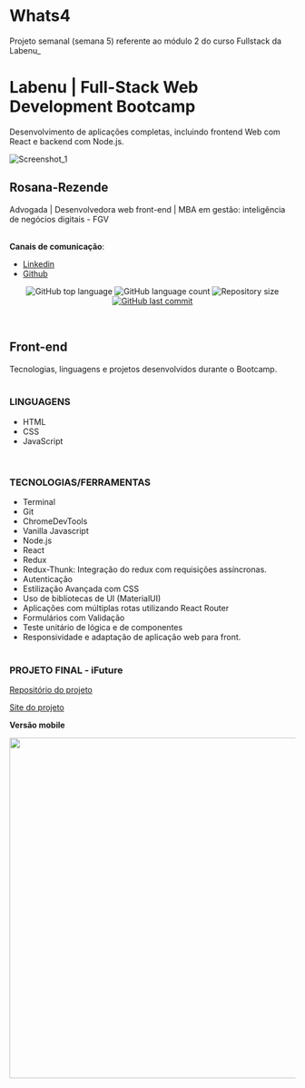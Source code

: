 # Whats4
Projeto semanal (semana 5) referente ao módulo 2 do curso Fullstack da Labenu_


# Labenu | Full-Stack Web Development Bootcamp
Desenvolvimento de aplicações completas, incluindo frontend Web com React e backend com Node.js.

![Screenshot_1](https://user-images.githubusercontent.com/45580434/79641791-06e1c100-8170-11ea-8ecf-b6c889805d55.png)
<br>
  
## Rosana-Rezende
Advogada | Desenvolvedora web front-end | MBA em gestão: inteligência de negócios digitais - FGV
<br><br>

**Canais de comunicação**:
- [Linkedin](https://www.linkedin.com/in/rosanarezende/)
- [Github](https://github.com/rosanarezende)

<p align="center">
  <img alt="GitHub top language" src="https://img.shields.io/github/languages/top/future4code/Rosana-Rezende">

  <img alt="GitHub language count" src="https://img.shields.io/github/languages/count/future4code/Rosana-Rezende">

  <img alt="Repository size" src="https://img.shields.io/github/repo-size/future4code/Rosana-Rezende">

  <a href="https://github.com/future4code/Rosana-Rezende/commits/master">
    <img alt="GitHub last commit" src="https://img.shields.io/github/last-commit/future4code/Rosana-Rezende">
  </a>
</p>
<br>

## Front-end
Tecnologias, linguagens e projetos desenvolvidos durante o Bootcamp.
<br><br>

### LINGUAGENS

* HTML
* CSS
* JavaScript
<br>

### TECNOLOGIAS/FERRAMENTAS

* Terminal
* Git
* ChromeDevTools
* Vanilla Javascript
* Node.js
* React
* Redux
* Redux-Thunk: Integração do redux com requisições assíncronas.
* Autenticação
* Estilização Avançada com CSS
* Uso de bibliotecas de UI (MaterialUI)
* Aplicações com múltiplas rotas utilizando React Router
* Formulários com Validação
* Teste unitário de lógica e de componentes
* Responsividade e adaptação de aplicação web para front.
<br><br>

### PROJETO FINAL - iFuture

[Repositório do projeto](https://github.com/future4code/sagan-4food-B)

[Site do projeto](http://ifuture-sagan.surge.sh/)

**Versão mobile**

<p align="center">
  <img  height='600' src='https://user-images.githubusercontent.com/45580434/79641732-bd917180-816f-11ea-810b-59ee03a3367b.gif'>
</p>

<br>